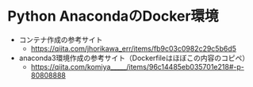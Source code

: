# Python AnacondaのDocker環境
- コンテナ作成の参考サイト
  - https://qiita.com/jhorikawa_err/items/fb9c03c0982c29c5b6d5
- anaconda3環境作成の参考サイト（Dockerfileはほぼこの内容のコピペ）
  - https://qiita.com/komiya_____/items/96c14485eb035701e218#-p-80808888